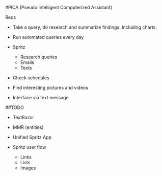#PICA (Pseudo Intelligent Computerized Assistant)

Reqs

- Take a query, do research and summarize findings. Including charts.

- Run automated queries every day

- Spritz
    - Research queries
    - Emails
    - Texts

- Check schedules

- Find interesting pictures and videos

- Interface via text message


##TODO

- TextRazor
- MMR (entities)
- Unified Spritz App

- Spritz user flow
    - Links
    - Lists
    - Images
